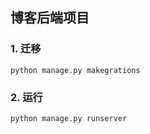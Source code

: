 ## 博客后端项目

### 1. 迁移
```commandline
python manage.py makegrations
```
### 2. 运行
```commandline
python manage.py runserver
```
